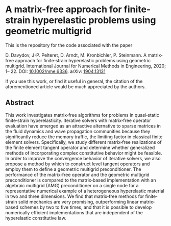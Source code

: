 # A matrix-free approach for finite-strain hyperelastic problems using geometric multigrid

This is the repository for the code associated with the paper 

D. Davydov, J-P. Pelteret, D. Arndt, M. Kronbichler, P. Steinmann.
A matrix‐free approach for finite‐strain hyperelastic problems using geometric multigrid. 
International Journal for Numerical Methods in Engineering, 2020; 1– 22.
DOI: [10.1002/nme.6336](https://doi.org/10.1002/nme.6336).
arXiv: [1904.13131](https://arxiv.org/abs/1904.13131)

If you use this work, or find it useful in general, the citation of the aforementioned article would be much appreciated by the authors.

## Abstract
This work investigates matrix‐free algorithms for problems in quasi‐static finite‐strain hyperelasticity. 
Iterative solvers with matrix‐free operator evaluation have emerged as an attractive alternative to sparse matrices in the fluid dynamics and wave propagation communities because they significantly reduce the memory traffic, the limiting factor in classical finite element solvers.
Specifically, we study different matrix‐free realizations of the finite element tangent operator and determine whether generalized methods of incorporating complex constitutive behavior might be feasible. 
In order to improve the convergence behavior of iterative solvers, we also propose a method by which to construct level tangent operators and employ them to define a geometric multigrid preconditioner. 
The performance of the matrix‐free operator and the geometric multigrid preconditioner is compared to the matrix‐based implementation with an algebraic multigrid (AMG) preconditioner on a single node for a representative numerical example of a heterogeneous hyperelastic material in two and three dimensions. 
We find that matrix‐free methods for finite‐strain solid mechanics are very promising, outperforming linear matrix‐based schemes by two to five times, and that it is possible to develop numerically efficient implementations that are independent of the hyperelastic constitutive law.
